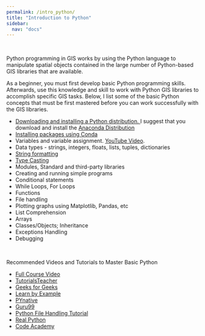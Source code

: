```yaml
---
permalink: /intro_python/
title: "Introduction to Python"
sidebar:
  nav: "docs" 
---
```


<p>&nbsp;</p>

Python programming in GIS works by using the Python language to manipulate spatial objects contained in the large number of Python-based GIS libraries that are available. 

As a beginner, you must first develop basic Python programming skills.  Afterwards, use this knowledge and skill to work with Python GIS libraries to accomplish specific GIS tasks.  Below, I list some of the basic Python concepts that must be first mastered before you can work successfully with the GIS libraries.  

<ul>
<li> <a href="https://problemsolvingwithpython.com/01-Orientation/01.03-Installing-Anaconda-on-Windows/"> Downloading and installing a Python distribution. </a> I suggest that you download and install the <a href = "https://www.anaconda.com/products/individual">Anaconda Distribution</a> </li>
<li> <a href = "https://docs.anaconda.com/anaconda/user-guide/tasks/install-packages/"> Installing packages using Conda </a> </li>
<li> Variables and variable assignment.   <a href = "https://www.youtube.com/watch?v=yj3Uopm6XvY"> YouTube Video</a>.</li>
<li> Data types - strings, integers, floats, lists, tuples, dictionaries </li>
<li> <a href = "https://realpython.com/python-string-formatting/"> String formatting </a></li>
<li> <a href = "https://codehs.com/tutorial/evelyn/casting-in-python">Type Casting </a></li>
<li> Modules, Standard and third-party libraries  </li>
<li> Creating and running simple programs </li>
<li> Conditional statements </li>
<li> While Loops, For Loops  </li>
<li> Functions  </li>
<li> File handling  </li>
<li> Plotting graphs using Matplotlib, Pandas, etc  </li>
<li> List Comprehension  </li>
<li> Arrays  </li>
<li> Classes/Objects;  Inheritance </li>
<li> Exceptions Handling </li>
<li> Debugging  </li>
</ul>
<br/>
 
Recommended Videos and Tutorials to Master Basic Python  

* <a href = "https://www.youtube.com/watch?v=yE9v9rt6ziw">Full Course Video </a>  
* <a href = "https://www.tutorialsteacher.com/python/python-editors">TutorialsTeacher </a>  
* <a href = "https://guides.github.com/features/pages/">Geeks for Geeks </a>  
* <a href ="https://www.learnbyexample.org/python-if-else-elif-statement/">Learn by Example </a>   
* <a href = "https://pynative.com/python-if-else-and-for-loop-exercise-with-solutions/">PYnative  </a>  
*	<a href = "https://www.guru99.com/reading-and-writing-files-in-python.html">Guru99 </a>   
* <a href = "https://www.softwaretestinghelp.com/python/python-file-reading-writing/">Python File Handling Tutorial 
* <a href = "https://realpython.com/inheritance-composition-python/">Real Python </a>   
* <a href = "https://www.codecademy.com/learn/learn-python-3/modules/learn-python3-classes/cheatsheet">Code Academy </a>        
 

